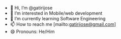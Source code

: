 - 👋 Hi, I’m @gatirijose
- 👀 I’m interested in Mobile/web development
- 🌱 I’m currently learning Software Engineering
- 📫 How to reach me [mailto:gatirijose@gmail.com]
- 😄 Pronouns: He/Him

<!---
gatirijose/gatirijose is a ✨ special ✨ repository because its `README.md` (this file) appears on your GitHub profile.
You can click the Preview link to take a look at your changes.
--->
